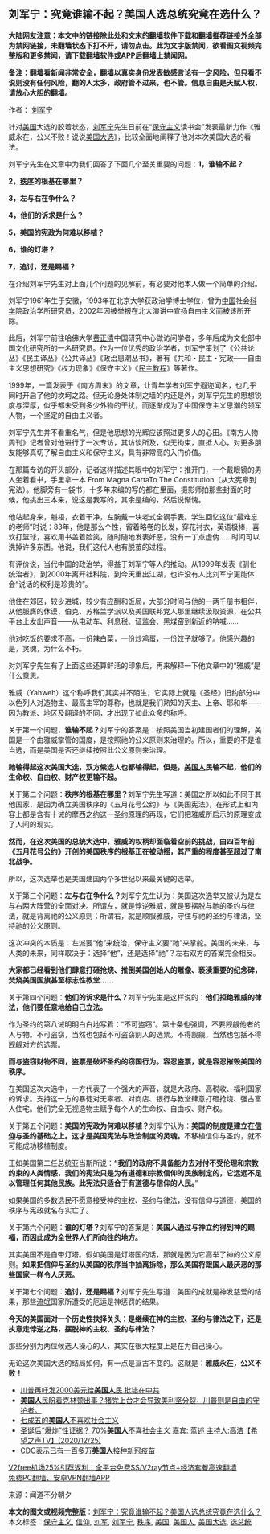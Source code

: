  <h2>刘军宁：究竟谁输不起？美国人选总统究竟在选什么？</h2> <p class="notice"><b>大陆网友注意：本文中的链接除此处和文末的<a href="https://github.com/bannedbook/fanqiang" >翻墙</a>软件下载和<a href="https://github.com/killgcd/justmysocks/blob/master/README.md">翻墙推荐</a>链接外全部为禁网链接，未翻墙状态下打不开，请勿点击。此为文字版禁闻，欲看图文视频完整版和更多禁闻，请下载<a href="https://github.com/bannedbook/fanqiang">翻墙软件或APP</a>后翻墙上禁闻网。</p><p>备注：翻墙看新闻非常安全，翻墙以真实身份发表敏感言论有一定风险，但只看不说则没有任何风险，翻的人太多，政府管不过来，也不管。信息自由是天赋人权，请放心大胆的翻墙。</b></p>  <div class="entry"> <p>作者： <a href="https://www.bannedbook.org/bnews/tag/%E5%88%98%E5%86%9B/" class="st_tag internal_tag" rel="tag" title="标签 刘军 下的日志">刘军</a>宁</p> <p>针对<a href="https://www.bannedbook.org/bnews/tag/%e7%be%8e%e5%9b%bd/" class="st_tag internal_tag" rel="tag" title="标签 美国 下的日志">美国</a>大选的胶着状态，<a href="https://www.bannedbook.org/bnews/tag/%e5%88%98%e5%86%9b%e5%ae%81/" class="st_tag internal_tag" rel="tag" title="标签 刘军宁 下的日志">刘军宁</a>先生日前在“<a href="https://www.bannedbook.org/bnews/tag/%e4%bf%9d%e5%ae%88%e4%b8%bb%e4%b9%89/" class="st_tag internal_tag" rel="tag" title="标签 保守主义 下的日志">保守主义</a>读书会”发表最新力作《雅威永在，公义不败！说说<a href="https://www.bannedbook.org/bnews/tag/%e7%be%8e%e5%9b%bd%e5%a4%a7%e9%80%89/" class="st_tag internal_tag" rel="tag" title="标签 美国大选 下的日志">美国大选</a>》，比较全面地阐释了他对本次美国大选的看法。</p> <p>刘军宁先生在文章中为我们回答了下面几个至关重要的问题：<strong>1，谁输不起？</strong></p> <p><strong>2，<a href="https://www.bannedbook.org/bnews/tag/%E7%A7%A9%E5%BA%8F/" class="st_tag internal_tag" rel="tag" title="标签 秩序 下的日志">秩序</a>的根基在哪里？</strong></p> <p><strong>3，左与右在争什么？</strong></p> <p><strong>4，他们的诉求是什么？</strong></p> <p><strong>5，美国的宪政为何难以移植？</strong></p> <p><strong>6，谁的灯塔？</strong></p> <p><strong>7，追讨，还是赐福？</strong></p> <p>在介绍刘军宁先生对上面几个问题的见解前，有必要对他本人做一个简单的介绍。</p>  <p>刘军宁1961年生于安徽，1993年在北京大学获政治学博士学位，曾为<span class='wp_keywordlink_affiliate'><a href="https://www.bannedbook.org/" title="中国" target="_blank">中国</a></span>社会<span class='wp_keywordlink'><a href="https://www.bannedbook.org/forum11/topic309.html" title="禁片：“科学”的棍子" target="_blank">科学</a></span>院政治学所研究员，2002年因被举报在北大演讲中宣扬自由主义而被该所开除。</p> <p>此后，刘军宁前往哈佛大学<span class='wp_keywordlink'><a href="https://www.bannedbook.org/forum2/topic1255.html" title="吳良肱： 費正清這個人 " target="_blank">费正清</a></span>中国研究中心做访问学者，多年后成为文化部中国文化研究所的一名研究员。作为一位优秀的政治学者，刘军宁策划了《公共论丛》《民主译丛》《公共译丛》《政治思潮丛书》，著有《共和・民主・宪政――自由主义思想研究》《权力现象》《保守主义》《<span class='wp_keywordlink'><a href="https://www.bannedbook.org/forum2/topic1515.html" title="刘军宁《民主教程》" target="_blank">民主教程</a></span>》等著作。</p> <p>1999年，一篇发表于《南方周末》的文章，让青年学者刘军宁遐迩闻名，也几乎同时开启了他的坎坷之路。但无论身处体制之墙的内还是外，刘军宁先生的思想锐度与深厚，似乎都未受到多少外物的干扰，而逐渐成为了中国保守主义思潮的领军人物，一个坚定的自由主义者。</p> <p>刘军宁先生并不看重名气，但是他思想的光辉应该照进更多人的心田。《南方人物周刊》记者曾对他进行了一次专访，其访谈所及，似无拘束，直抵人心，对更多朋友能够真切了解自由主义和保守主义，具有非常高的入门价值。</p> <p>在那篇专访的开头部分，记者这样描述其眼中的刘军宁：推开门，一个戴眼镜的男人坐着看书，手里拿一本 From Magna CartaTo The Constitution（从大宪章到宪法）。他脚旁有一袋书，十多年来编的写的都在里面，摄影师拍那些封面的时候，他挑出三本来，说这是我写的，其余是编的，然后说惭愧。</p> <p>他站起身来，魁梧，衣着干净，左腕戴一块老式全钢手表。学生回忆这位“最难忘的老师”时说：83年，他是那么个性，留着略卷的长发，穿花衬衣，英语极棒，喜欢打篮球，喜欢用书盖着脸笑，随时随地发表好恶，没有一丁点虚伪……时间可以洗掉许多东西。他说，我们这代人也有脱茧的过程。</p> <p>有评价说，当代中国的政治学，得益于刘军宁等人的推动。从1999年发表《驯化统治者》，到2000年离开社科院，到今天重出江湖，也许没有人比刘军宁更能体会“说话的权利是珍贵的”。</p> <p>他住在郊区，较少进城，较少有应酬和饭局，大部分时间与他的一两千册书相伴，从他服膺的休谟、伯克、苏格兰学派以及美国联邦党人那里继续汲取资源，在公共平台上发出声音——从电动车、利息税、证监会、黑煤窑到新近的呐喊……</p> <p>他对吃饭的要求不高，一份辣白菜，一份炒鸡蛋，一份饺子就够了。他感兴趣的是，灵魂，为什么不朽。</p> <p>对刘军宁先生有了上面这些还算鲜活的印象后，再来解释一下他文章中的“雅威”是什么意思。</p>  <p>雅威（Yahweh）这个称呼我们其实并不陌生，它实际上就是《圣经》旧约部分中以色列人对造物主、最高主宰的尊称，也就是我们熟知的天主、上帝、耶和华——因为教派、地区及翻译的不同，才出现了如此众多的称呼。</p> <p>关于第一个问题，<strong>谁输不起？</strong>刘军宁的答案是：按照美国当初建国者们的理解，美国是一个由雅威掌管的国度，是按照祂的公义原则来治理的。所以，重要的不是谁当选，而是美国是否还继续按照此公义原则来治理。</p> <p><strong>祂输得起这次美国大选，双方候选人也都输得起，但是，<a href="https://www.bannedbook.org/bnews/tag/%E7%BE%8E%E5%9B%BD%E4%BA%BA/" class="st_tag internal_tag" rel="tag" title="标签 美国人 下的日志">美国人</a>民输不起，他们的生命权、自由权、财产权更输不起。</strong></p> <p>关于第二个问题：<strong>秩序的根基在哪里？</strong>刘军宁先生写道：美国之所以如此不同于其他国家，是因为确立美国秩序的《五月花号公约》与《美国宪法》，在形式上和内容上都是含有十诫的摩西之约这一圣约原理的再现，它们把雅威所启示的原理变成了人间的现实。</p> <p><strong>然而，在这次美国的总统大选中，雅威的权柄却面临着空前的挑战，由四百年前《五月花号公约》开创的美国秩序的根基正在被动摇</strong><strong>，其严重的程度甚至超过了南北战争。</strong></p> <p>所以，这次选举也是美国建国两个多世纪以来最关键的选举。</p> <p>关于第三个问题：<strong>左与右在争什么？</strong>刘军宁先生认为：美国这次选举又被认为是左与右两大阵营的全面对决。所谓左，就是悖逆雅威，就是要摆脱与祂的圣约与律法，就是背离祂的公义原则；所谓右，就是顺服雅威，守住与祂的圣约与律法，坚持祂的公义原则。</p> <p>这次冲突的本质是：左派要“他”来统治，保守主义要“祂”来掌舵。美国的未来，与人类的未来，同样取决于：选择“他”，还是选择“祂”？左右双方的答案完全相反。</p> <p><strong>大家都已经看到他们肆意打砸抢烧、推倒美国创始人的雕像、亵渎重要的纪念碑，焚烧美国国旗甚至标志性教堂……</strong></p> <p>关于第四个问题：<strong>他们的诉求是什么？</strong>刘军宁先生是这样说的：<strong>他们拒绝雅威的律法，他们要任意地给自己立法。</strong></p>  <p>作为圣约的第八诫明明白白地写着：“不可盗窃”。第十条也强调，不要觊觎他者的人与物。不可盗窃，当然也包括不可盗窃别人的选票。不得觊觎，当然也包括不得觊觎对方的选票。</p> <p><strong>而与盗窃财物不同，盗票是破坏圣约的窃国行为。容忍盗票，就是容忍摧毁美国的秩序。</strong></p> <p>在美国这次大选中，一方代表了一个强大的声音，就是大政府、高税收、福利国家的诉求。支持这一方的暴徒对无辜者、对商店、银行与教堂肆意打砸抢烧、强占富人住宅。他们完全无视造物主赋予每个人的生命权、自由权、财产权。</p> <p>关于第五个问题：<strong>美国的宪政为何难以移植？</strong>刘军宁认为：<strong>美国的制度是建立在<a href="https://www.bannedbook.org/bnews/tag/%e4%bf%a1%e4%bb%b0/" class="st_tag internal_tag" rel="tag" title="标签 信仰 下的日志">信仰</a>与圣约基础之上。这才是美国宪法与政治制度的灵魂。</strong>不移植信仰与圣约，就不可能成功移植制度。</p> <p>正如美国第二任总统亚当斯所说：<strong>“我们的政府不具备能力去对付不受伦理和宗教约束的人类情感，我们的宪法只是为有道德和宗教信仰的民族制定的，它远远不足以管理任何其他民族。</strong><strong>此宪法只适合于有道德与信仰的人民。</strong>”</p> <p>如果美国的多数选民不愿意接受神的主权、圣约与律法，没有信仰与道德，美国的秩序与宪政就名存实亡了。</p> <p>关于第六个问题：<strong>谁的灯塔？</strong>刘军宁的答案是：<strong>美国人通过与神立约得到神的赐福，而因此成为全世界人们所向往的地方。</strong></p> <p>其实美国不是自带灯塔。假如美国是灯塔国的话，那就是因为它高举了神的公义原则。<strong>如果把信仰与圣约从美国的秩序当中抽离拆除，那么美国将跟国人最厌恶的那些国家一样令人厌恶。</strong></p> <p>关于第七个问题：<strong>追讨，还是赐福？</strong>刘军宁先生写道：美国的成就是神发慈爱的结果，那些<span class='wp_keywordlink'><a href="https://www.bannedbook.org/forum11/topic282.html" title="禁片：评中国共产党的流氓本性" target="_blank">流氓</a></span>国家所遭受的厄运是神惩罚的结果。</p> <p><strong>今天的美国面对一个历史性抉择关头：是继续在神的主权、圣约与律法之下，还是执意走悖逆之路，摆脱神的主权、圣约与律法？</strong></p>  <p>那些分别为两位候选人操心的人，其实在很大程度上是在为自己操心。</p> <p>无论这次美国大选的结局如何，有一点是亘古不变的。这就是：<strong>雅威永在，公义不败！</strong></p> <ul class='op-related-articles' title='相关阅读'> <li><a href='https://www.bannedbook.org/bnews/topimagenews/20201227/1455621.html' target='_blank'>川普再吁发2000美元给<b>美国人</b>民 批错在中共</a></li> <li><a href='https://www.bannedbook.org/bnews/bannedvideo/20201226/1455543.html' target='_blank'><b>美国人</b>民盼着克林顿出事？猪党上台才会导致美利坚分裂，川普则是自由的守护者。</a></li> <li><a href='https://www.bannedbook.org/bnews/worldnews/20201226/1455463.html' target='_blank'>七成五的<b>美国人</b>不喜欢社会主义</a></li> <li><a href='https://www.bannedbook.org/bnews/cbnews/20201226/1455201.html' target='_blank'>圣诞后“爆炸”性证据？ 70%<b>美国人</b>不喜社会主义  嘉宾: 蓝述 主持人:高洁【希望之声TV】(2020/12/25)</a></li> <li><a href='https://www.bannedbook.org/bnews/worldnews/usa/20201226/1455156.html' target='_blank'>CDC表示已有一百多万<b>美国人</b>接种新冠疫苗</a></li> </ul> <p class="texttj"> <a href="https://github.com/bannedbook/fanqiang/wiki/V2ray%E6%9C%BA%E5%9C%BA" target="_blank">V2free机场25%引荐返利：全平台免费SS/V2ray节点+经济套餐高速翻墙</a><br/> <a href="https://github.com/bannedbook/fanqiang/wiki/%E7%A6%81%E9%97%BB%E7%BD%91%E5%AE%89%E5%8D%93%E7%BF%BB%E5%A2%99%E6%96%B0%E9%97%BBAPP" target="_blank">免费PC翻墙、安卓VPN翻墙APP</a></p><p> 来源：闻道不分朝夕 </p><a name='sharetosocial'></a>       <div><b>本文的图文或视频完整版</b>：<a href='https://www.bannedbook.org/bnews/comments/20201227/1455806.html'>刘军宁：究竟谁输不起？美国人选总统究竟在选什么？</a></div>  </div><!--END ENTRY--> <div class="postfooter"> <div>本文标签：<a href="https://www.bannedbook.org/bnews/tag/%e4%bf%9d%e5%ae%88%e4%b8%bb%e4%b9%89/" rel="tag">保守主义</a>, <a href="https://www.bannedbook.org/bnews/tag/%e4%bf%a1%e4%bb%b0/" rel="tag">信仰</a>, <a href="https://www.bannedbook.org/bnews/tag/%E5%88%98%E5%86%9B/" rel="tag">刘军</a>, <a href="https://www.bannedbook.org/bnews/tag/%e5%88%98%e5%86%9b%e5%ae%81/" rel="tag">刘军宁</a>, <a href="https://www.bannedbook.org/bnews/tag/%E7%A7%A9%E5%BA%8F/" rel="tag">秩序</a>, <a href="https://www.bannedbook.org/bnews/tag/%e7%be%8e%e5%9b%bd/" rel="tag">美国</a>, <a href="https://www.bannedbook.org/bnews/tag/%E7%BE%8E%E5%9B%BD%E4%BA%BA/" rel="tag">美国人</a>, <a href="https://www.bannedbook.org/bnews/tag/%e7%be%8e%e5%9b%bd%e5%a4%a7%e9%80%89/" rel="tag">美国大选</a>, <a href="https://www.bannedbook.org/bnews/tag/%E9%80%89%E6%80%BB%E7%BB%9F/" rel="tag">选总统</a></div>  </div><!--END POSTFOOTER--> 